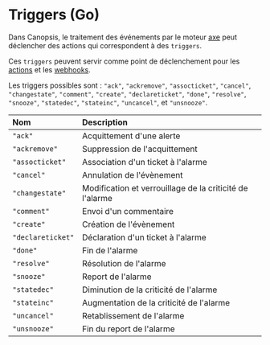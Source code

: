 # Triggers (Go)

Dans Canopsis, le traitement des événements par le moteur [axe](../moteurs/moteur-axe) peut déclencher des actions qui correspondent à des `triggers`.

Ces `triggers` peuvent servir comme point de déclenchement pour les [actions](../moteurs/moteur-action.md) et les [webhooks](../moteurs/moteur-axe-webhooks.md).

Les triggers possibles sont : `"ack"`, `"ackremove"`, `"assocticket"`, `"cancel"`, `"changestate"`, `"comment"`, `"create"`, `"declareticket"`, `"done"`, `"resolve"`, `"snooze"`, `"statedec"`, `"stateinc"`, `"uncancel"`, et `"unsnooze"`.

| Nom               | Description                                              |
|:----------------- |:-------------------------------------------------------- |
| `"ack"`           | Acquittement d'une alerte                                |
| `"ackremove"`     | Suppression de l'acquittement                            |
| `"assocticket"`   | Association d'un ticket à l'alarme                       |
| `"cancel"`        | Annulation de l'évènement                                |
| `"changestate"`   | Modification et verrouillage de la criticité de l'alarme |
| `"comment"`       | Envoi d'un commentaire                                   |
| `"create"`        | Création de l'évènement                                  |
| `"declareticket"` | Déclaration d'un ticket à l'alarme                       |
| `"done"`          | Fin de l'alarme                                          |
| `"resolve"`       | Résolution de l'alarme                                   |
| `"snooze"`        | Report de l'alarme                                       |
| `"statedec"`      | Diminution de la criticité de l'alarme                   |
| `"stateinc"`      | Augmentation de la criticité de l'alarme                 |
| `"uncancel"`      | Retablissement de l'alarme                               |
| `"unsnooze"`      | Fin du report de l'alarme                                |
